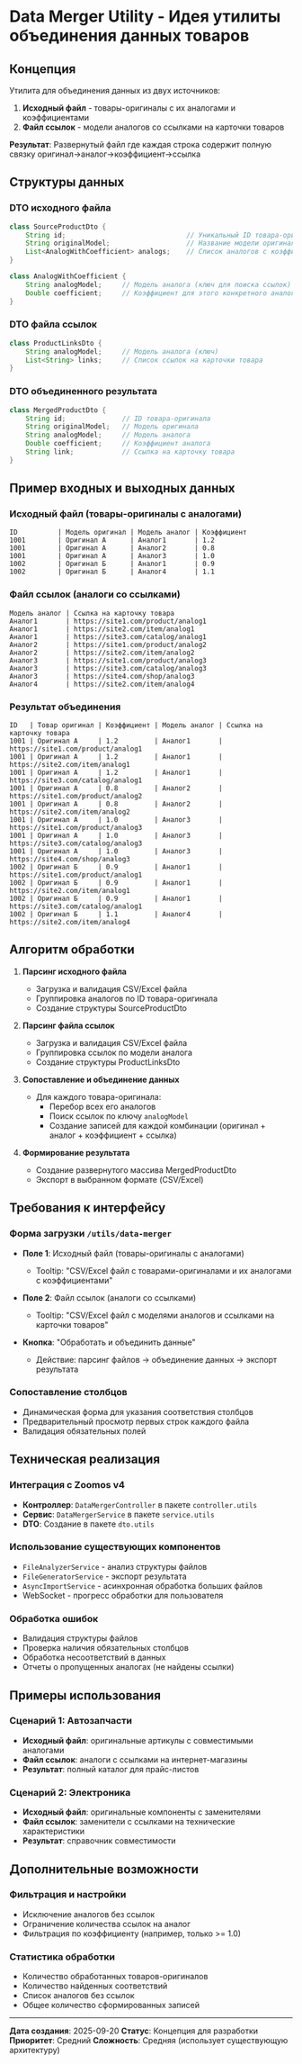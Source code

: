 # Data Merger Utility - Идея утилиты объединения данных товаров

## Концепция

Утилита для объединения данных из двух источников:
1. **Исходный файл** - товары-оригиналы с их аналогами и коэффициентами
2. **Файл ссылок** - модели аналогов со ссылками на карточки товаров

**Результат**: Развернутый файл где каждая строка содержит полную связку оригинал→аналог→коэффициент→ссылка

## Структуры данных

### DTO исходного файла
```java
class SourceProductDto {
    String id;                              // Уникальный ID товара-оригинала
    String originalModel;                   // Название модели оригинала
    List<AnalogWithCoefficient> analogs;    // Список аналогов с коэффициентами
}

class AnalogWithCoefficient {
    String analogModel;     // Модель аналога (ключ для поиска ссылок)
    Double coefficient;     // Коэффициент для этого конкретного аналога
}
```

### DTO файла ссылок
```java
class ProductLinksDto {
    String analogModel;     // Модель аналога (ключ)
    List<String> links;     // Список ссылок на карточки товара
}
```

### DTO объединенного результата
```java
class MergedProductDto {
    String id;              // ID товара-оригинала
    String originalModel;   // Модель оригинала
    String analogModel;     // Модель аналога
    Double coefficient;     // Коэффициент аналога
    String link;            // Ссылка на карточку товара
}
```

## Пример входных и выходных данных

### Исходный файл (товары-оригиналы с аналогами)
```
ID          | Модель оригинал | Модель аналог | Коэффициент
1001        | Оригинал А      | Аналог1       | 1.2
1001        | Оригинал А      | Аналог2       | 0.8
1001        | Оригинал А      | Аналог3       | 1.0
1002        | Оригинал Б      | Аналог1       | 0.9
1002        | Оригинал Б      | Аналог4       | 1.1
```

### Файл ссылок (аналоги со ссылками)
```
Модель аналог | Ссылка на карточку товара
Аналог1       | https://site1.com/product/analog1
Аналог1       | https://site2.com/item/analog1
Аналог1       | https://site3.com/catalog/analog1
Аналог2       | https://site1.com/product/analog2
Аналог2       | https://site2.com/item/analog2
Аналог3       | https://site1.com/product/analog3
Аналог3       | https://site3.com/catalog/analog3
Аналог3       | https://site4.com/shop/analog3
Аналог4       | https://site2.com/item/analog4
```

### Результат объединения
```
ID   | Товар оригинал | Коэффициент | Модель аналог | Ссылка на карточку товара
1001 | Оригинал А     | 1.2         | Аналог1       | https://site1.com/product/analog1
1001 | Оригинал А     | 1.2         | Аналог1       | https://site2.com/item/analog1
1001 | Оригинал А     | 1.2         | Аналог1       | https://site3.com/catalog/analog1
1001 | Оригинал А     | 0.8         | Аналог2       | https://site1.com/product/analog2
1001 | Оригинал А     | 0.8         | Аналог2       | https://site2.com/item/analog2
1001 | Оригинал А     | 1.0         | Аналог3       | https://site1.com/product/analog3
1001 | Оригинал А     | 1.0         | Аналог3       | https://site3.com/catalog/analog3
1001 | Оригинал А     | 1.0         | Аналог3       | https://site4.com/shop/analog3
1002 | Оригинал Б     | 0.9         | Аналог1       | https://site1.com/product/analog1
1002 | Оригинал Б     | 0.9         | Аналог1       | https://site2.com/item/analog1
1002 | Оригинал Б     | 0.9         | Аналог1       | https://site3.com/catalog/analog1
1002 | Оригинал Б     | 1.1         | Аналог4       | https://site2.com/item/analog4
```

## Алгоритм обработки

1. **Парсинг исходного файла**
   - Загрузка и валидация CSV/Excel файла
   - Группировка аналогов по ID товара-оригинала
   - Создание структуры SourceProductDto

2. **Парсинг файла ссылок**
   - Загрузка и валидация CSV/Excel файла
   - Группировка ссылок по модели аналога
   - Создание структуры ProductLinksDto

3. **Сопоставление и объединение данных**
   - Для каждого товара-оригинала:
     - Перебор всех его аналогов
     - Поиск ссылок по ключу `analogModel`
     - Создание записей для каждой комбинации (оригинал + аналог + коэффициент + ссылка)

4. **Формирование результата**
   - Создание развернутого массива MergedProductDto
   - Экспорт в выбранном формате (CSV/Excel)

## Требования к интерфейсу

### Форма загрузки `/utils/data-merger`
- **Поле 1**: Исходный файл (товары-оригиналы с аналогами)
  - Tooltip: "CSV/Excel файл с товарами-оригиналами и их аналогами с коэффициентами"

- **Поле 2**: Файл ссылок (аналоги со ссылками)
  - Tooltip: "CSV/Excel файл с моделями аналогов и ссылками на карточки товаров"

- **Кнопка**: "Обработать и объединить данные"
  - Действие: парсинг файлов → объединение данных → экспорт результата

### Сопоставление столбцов
- Динамическая форма для указания соответствия столбцов
- Предварительный просмотр первых строк каждого файла
- Валидация обязательных полей

## Техническая реализация

### Интеграция с Zoomos v4
- **Контроллер**: `DataMergerController` в пакете `controller.utils`
- **Сервис**: `DataMergerService` в пакете `service.utils`
- **DTO**: Создание в пакете `dto.utils`

### Использование существующих компонентов
- `FileAnalyzerService` - анализ структуры файлов
- `FileGeneratorService` - экспорт результата
- `AsyncImportService` - асинхронная обработка больших файлов
- WebSocket - прогресс обработки для пользователя

### Обработка ошибок
- Валидация структуры файлов
- Проверка наличия обязательных столбцов
- Обработка несоответствий в данных
- Отчеты о пропущенных аналогах (не найдены ссылки)

## Примеры использования

### Сценарий 1: Автозапчасти
- **Исходный файл**: оригинальные артикулы с совместимыми аналогами
- **Файл ссылок**: аналоги с ссылками на интернет-магазины
- **Результат**: полный каталог для прайс-листов

### Сценарий 2: Электроника
- **Исходный файл**: оригинальные компоненты с заменителями
- **Файл ссылок**: заменители с ссылками на технические характеристики
- **Результат**: справочник совместимости

## Дополнительные возможности

### Фильтрация и настройки
- Исключение аналогов без ссылок
- Ограничение количества ссылок на аналог
- Фильтрация по коэффициенту (например, только >= 1.0)

### Статистика обработки
- Количество обработанных товаров-оригиналов
- Количество найденных соответствий
- Список аналогов без ссылок
- Общее количество сформированных записей

---

**Дата создания**: 2025-09-20
**Статус**: Концепция для разработки
**Приоритет**: Средний
**Сложность**: Средняя (использует существующую архитектуру)